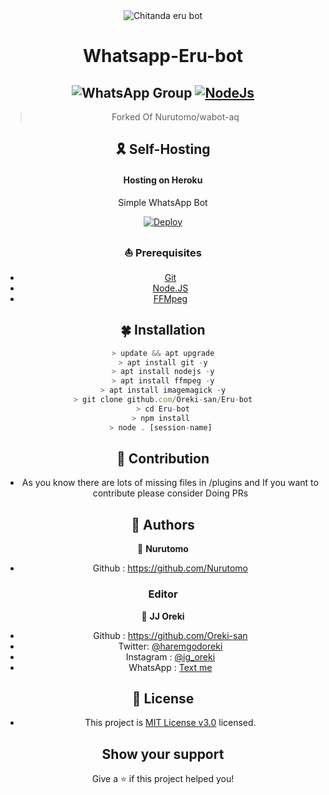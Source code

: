 <div align="center">
<img src="https://i.imgur.com/4tRKOcz.png" 
alt="Chitanda eru bot" border="0">


# **Whatsapp-Eru-bot**


##  ![WhatsApp Group](https://img.shields.io/badge/WhatsApp-25D366?style=for-the-badge&logo=whatsapp&logoColor=white) [![NodeJs](https://img.shields.io/badge/Node.js-43853D?style=for-the-badge&logo=node.js&logoColor=white)](https://nodejs.org/en/)

> Forked Of Nurutomo/wabot-aq 

## 🎗 Self-Hosting
 
 #### **Hosting on Heroku**
 Simple WhatsApp Bot

[![Deploy](https://www.herokucdn.com/deploy/button.svg)](https://heroku.com/deploy?template=https://github.com/Oreki-san/Eru-Bot)

### ⛵ Prerequisites 

- [Git](https://git-scm.com/) 
- [Node.JS](https://nodejs.org/en/) 
- [FFMpeg](https://ffmpeg.org/download.html)
 
 ## 🍀 Installation
 
 
 ```js 
 > update && apt upgrade
 > apt install git -y
 > apt install nodejs -y
 > apt install ffmpeg -y
 > apt install imagemagick -y
 > git clone github.com/Oreki-san/Eru-bot
 > cd Eru-bot
 > npm install 
 > node . [session-name] 
 ```
 ##  🌝 **Contribution**
 
 - As you know there are lots of missing files in /plugins and If you want to contribute please consider Doing PRs
 
 
 ## 👥 Authors
 
 👤 **Nurutomo**
 
 * Github : https://github.com/Nurutomo
 
 ### Editor 
 👤  **JJ Oreki**
* Github : https://github.com/Oreki-san
* Twitter: [@haremgodoreki](https://twitter.com/@haremgodoreki)
* Instagram : [@ig_oreki](https://instagram.com/ig_oreki)
* WhatsApp : [Text me](wa.me/919002370263)



## 📝 License 

+ This project is [MIT License v3.0](https://github.com/Oreki-san/Eru-Bot/blob/main/LICENSE) licensed. 



## Show your support 

Give a ⭐️ if this project helped you!
